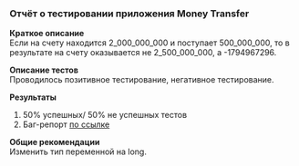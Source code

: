 ### Отчёт о тестировании приложения Money Transfer

**Краткое описание**  
Если на счету находится 2_000_000_000 и поступает 500_000_000, то в результате на счету оказывается не 2_500_000_000, а -1794967296.
  
**Описание тестов**   
Проводилось позитивное тестирование, негативное тестирование.

**Результаты** 
1. 50% успешных/ 50% не успешных тестов
2. Баг-репорт [по ссылке](https://github.com/nmarenova/Money-Transfer/issues/1)

**Общие рекомендации**  
Изменить тип переменной на long.


